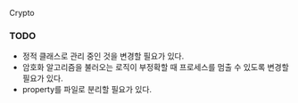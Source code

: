 Crypto

### TODO

- 정적 클래스로 관리 중인 것을 변경할 필요가 있다.
- 암호화 알고리즘을 불러오는 로직이 부정확할 때 프로세스를 멈출 수 있도록 변경할 필요가 있다.
- property를 파일로 분리할 필요가 있다.